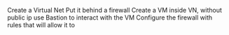 Create a Virtual Net
Put it behind a firewall
Create a VM inside VN, without public ip
use Bastion to interact with the VM
Configure the firewall with rules that will allow it to 